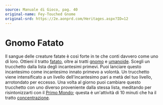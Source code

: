 ```yaml
---
source: Manuale di Gioco, pag. 40
original-name: Fey-Touched Gnome
original-srd: https://2e.aonprd.com/Heritages.aspx?ID=12
---
```


# Gnomo Fatato

Il sangue delle creature fatate è così forte in te che conti davvero come uno di
loro. Ottieni il tratto [fatato](/tratti/fatato), oltre ai tratti
[gnomo](/tratti/gnomo) e [umanoide](/tratti/umanoide). Scegli un trucchetto
dalla lista degli incantesimi primevi. Puoi lanciare questo incantesimo come
incantesimo innato primevo a volontà. Un trucchetto viene intensificato a un
livello dell'incantesimo pari a metà del tuo livello, arrotondato per eccesso.
Una volta al giorno puoi cambiare questo trucchetto con uno diverso proveniente
dalla stessa lista, meditando per risintonizzarti con il
[Primo Mondo](/ambientazione/piani/primo-mondo); questa è un'attività di 10
minuti che ha il tratto [concentrazione](/tratti/concentrazione).
